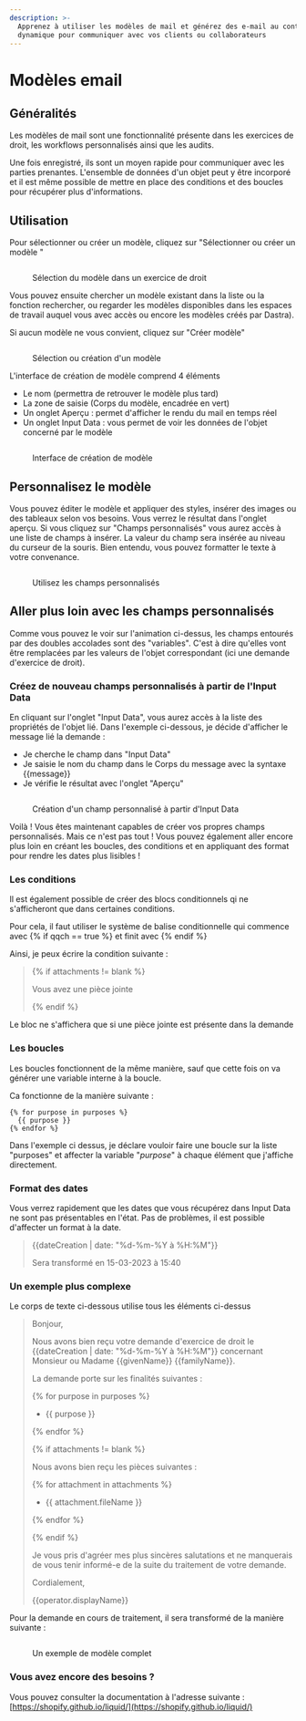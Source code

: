 ```yaml
---
description: >-
  Apprenez à utiliser les modèles de mail et générez des e-mail au contenu
  dynamique pour communiquer avec vos clients ou collaborateurs
---
```


# Modèles email

## Généralités

Les modèles de mail sont une fonctionnalité présente dans les exercices de droit, les workflows personnalisés ainsi que les audits.

Une fois enregistré, ils sont un moyen rapide pour communiquer avec les parties prenantes. L'ensemble de données d'un objet peut y être incorporé et il est même possible de mettre en place des conditions et des boucles pour récupérer plus d'informations.

## Utilisation

Pour sélectionner ou créer un modèle, cliquez sur "Sélectionner ou créer un modèle "

<figure><img src="../../.gitbook/assets/image (13).png" alt=""><figcaption><p>Sélection du modèle dans un exercice de droit</p></figcaption></figure>

Vous pouvez ensuite chercher un modèle existant dans la liste ou la fonction rechercher, ou regarder les modèles disponibles dans les espaces de travail auquel vous avec accès ou encore les modèles créés par Dastra).

Si aucun modèle ne vous convient, cliquez sur "Créer modèle"

<figure><img src="../../.gitbook/assets/image (15).png" alt=""><figcaption><p>Sélection ou création d'un modèle</p></figcaption></figure>

L'interface de création de modèle comprend 4 éléments&#x20;

* Le nom (permettra de retrouver le modèle plus tard)
* La zone de saisie (Corps du modèle, encadrée en vert)
* Un onglet Aperçu : permet d'afficher le rendu du mail en temps réel
* Un onglet Input Data : vous permet de voir les données de l'objet concerné par le modèle

<figure><img src="../../.gitbook/assets/image (7) (1) (3).png" alt=""><figcaption><p>Interface de création de modèle</p></figcaption></figure>

## Personnalisez le modèle

Vous pouvez éditer le modèle et appliquer des styles, insérer des images ou des tableaux selon vos besoins. Vous verrez le résultat dans l'onglet aperçu. Si vous cliquez sur "Champs personnalisés" vous aurez accès à une liste de champs à insérer. La valeur du champ sera insérée au niveau du curseur de la souris. Bien entendu, vous pouvez formatter le texte à votre convenance.

<figure><img src="../../.gitbook/assets/select-field.gif" alt=""><figcaption><p>Utilisez les champs personnalisés</p></figcaption></figure>

## Aller plus loin avec les champs personnalisés

Comme vous pouvez le voir sur l'animation ci-dessus, les champs entourés par des doubles accolades sont des "variables". C'est à dire qu'elles vont être remplacées par les valeurs de l'objet correspondant (ici une demande d'exercice de droit).

### Créez de nouveau champs personnalisés à partir de l'Input Data

En cliquant sur l'onglet "Input Data", vous aurez accès à la liste des propriétés de l'objet lié. Dans l'exemple ci-dessous, je décide d'afficher le message lié la demande :&#x20;

* Je cherche le champ dans "Input Data"
* Je saisie le nom du champ dans le Corps du message avec la syntaxe \{{message\}}
* Je vérifie le résultat avec l'onglet "Aperçu"

<figure><img src="../../.gitbook/assets/select-field-messsage.gif" alt=""><figcaption><p>Création d'un champ personnalisé à partir d'Input Data</p></figcaption></figure>

Voilà ! Vous êtes maintenant capables de créer vos propres champs personnalisés. Mais ce n'est pas tout ! Vous pouvez également aller encore plus loin en créant les boucles, des conditions et en appliquant des format pour rendre les dates plus lisibles !

### Les conditions

Il est également possible de créer des blocs conditionnels qi ne s'afficheront que dans certaines conditions.

Pour cela, il faut utiliser le système de balise conditionnelle qui commence avec \{% if qqch == true %\} et finit avec \{% endif %\}

&#x20;Ainsi, je peux écrire la condition suivante :&#x20;

> \{% if attachments != blank %\}
>
> Vous avez une pièce jointe
>
> \{% endif %\}

Le bloc ne s'affichera que si une pièce jointe est présente dans la demande

### Les boucles

Les boucles fonctionnent de la même manière, sauf que cette fois on va générer une variable interne à la boucle.

Ca fonctionne de la manière suivante :&#x20;

```liquid
{% for purpose in purposes %}
  {{ purpose }}
{% endfor %}
```

Dans l'exemple ci dessus, je déclare vouloir faire une boucle sur la liste "purposes" et affecter la variable "_purpose_" à chaque élément que j'affiche directement.

### Format des dates

Vous verrez rapidement que les dates que vous récupérez dans Input Data ne sont pas présentables en l'état. Pas de problèmes, il est possible d'affecter un format à la date.

> \{{dateCreation | date: "%d-%m-%Y à %H:%M"\}}
>
> Sera transformé en 15-03-2023 à 15:40

### Un exemple plus complexe

Le corps de texte ci-dessous utilise tous les éléments ci-dessus

> Bonjour,
>
> Nous avons bien reçu votre demande d'exercice de droit le \{{dateCreation | date: "%d-%m-%Y à %H:%M"\}} concernant Monsieur ou Madame \{{givenName\}} \{{familyName\}}.
>
> La demande porte sur les finalités suivantes :
>
> \{% for purpose in purposes %\}
>
> * \{{ purpose \}}
>
> \{% endfor %\}
>
> \{% if attachments != blank %\}
>
> Nous avons bien reçu les pièces suivantes :
>
> \{% for attachment in attachments %\}
>
> * \{{ attachment.fileName \}}
>
> \{% endfor %\}
>
> \{% endif %\}
>
> Je vous pris d'agréer mes plus sincères salutations et ne manquerais de vous tenir informé-e de la suite du traitement de votre demande.
>
> Cordialement,
>
> \{{operator.displayName\}}

Pour la demande en cours de traitement, il sera transformé de la manière suivante :&#x20;

<figure><img src="../../.gitbook/assets/image (1) (5).png" alt=""><figcaption><p>Un exemple de modèle complet</p></figcaption></figure>

### Vous avez encore des besoins ?

Vous pouvez consulter la documentation à l'adresse suivante : [https://shopify.github.io/liquid/](https://shopify.github.io/liquid/)
